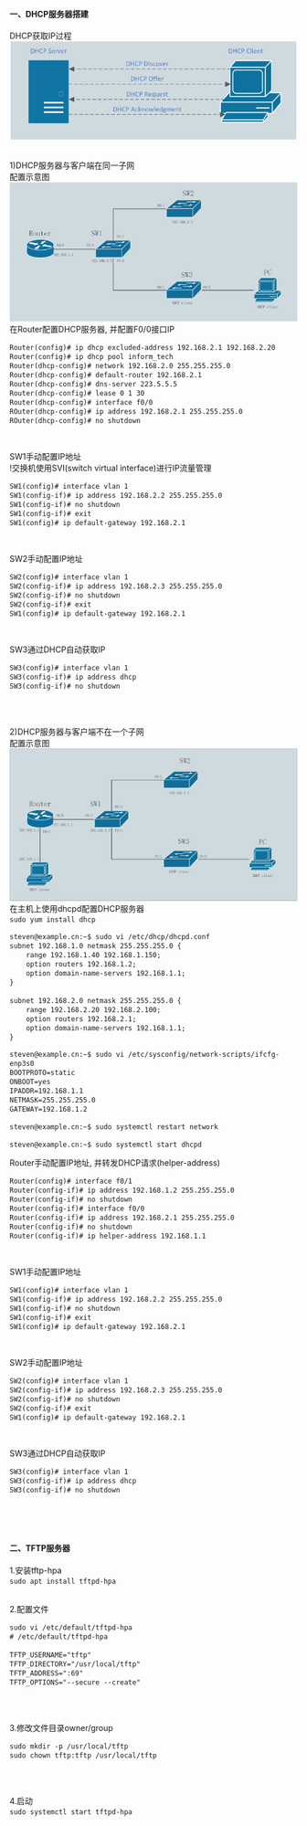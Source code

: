#### 一、DHCP服务器搭建<br>
DHCP获取IP过程<br>
![image_not_found](pic/DHCP_diagram.jpg)
<br>
<br>

1)DHCP服务器与客户端在同一子网<br>
配置示意图<br>
![image_not_found](pic/DHCP_1.jpg)<br>
在Router配置DHCP服务器, 并配置F0/0接口IP
```
Router(config)# ip dhcp excluded-address 192.168.2.1 192.168.2.20
Router(config)# ip dhcp pool inform_tech
Router(dhcp-config)# network 192.168.2.0 255.255.255.0
Router(dhcp-config)# default-router 192.168.2.1
Router(dhcp-config)# dns-server 223.5.5.5
Router(dhcp-config)# lease 0 1 30
Router(dhcp-config)# interface f0/0
ROuter(dhcp-config)# ip address 192.168.2.1 255.255.255.0
ROuter(dhcp-config)# no shutdown
```
<br>

SW1手动配置IP地址<br>
!交换机使用SVI(switch virtual interface)进行IP流量管理<br>
```
SW1(config)# interface vlan 1
SW1(config-if)# ip address 192.168.2.2 255.255.255.0
SW1(config-if)# no shutdown
SW1(config-if)# exit
SW1(config)# ip default-gateway 192.168.2.1
```
<br>

SW2手动配置IP地址<br>
```
SW2(config)# interface vlan 1
SW2(config-if)# ip address 192.168.2.3 255.255.255.0
SW2(config-if)# no shutdown
SW2(config-if)# exit
SW1(config)# ip default-gateway 192.168.2.1
```
<br>

SW3通过DHCP自动获取IP
```
SW3(config)# interface vlan 1
SW3(config-if)# ip address dhcp
SW3(config-if)# no shutdown
```
<br>
<br>

2)DHCP服务器与客户端不在一个子网<br>
配置示意图<br>
![image_not_found](pic/DHCP_2.jpg)<br>
在主机上使用dhcpd配置DHCP服务器<br>
`sudo yum install dhcp`
```
steven@example.cn:~$ sudo vi /etc/dhcp/dhcpd.conf
subnet 192.168.1.0 netmask 255.255.255.0 {
    range 192.168.1.40 192.168.1.150;
    option routers 192.168.1.2;
    option domain-name-servers 192.168.1.1;
}

subnet 192.168.2.0 netmask 255.255.255.0 {
    range 192.168.2.20 192.168.2.100;
    option routers 192.168.2.1;
    option domain-name-servers 192.168.1.1;
}
```
```
steven@example.cn:~$ sudo vi /etc/sysconfig/network-scripts/ifcfg-enp3s0
BOOTPROTO=static
ONBOOT=yes
IPADDR=192.168.1.1
NETMASK=255.255.255.0
GATEWAY=192.168.1.2
```
`steven@example.cn:~$ sudo systemctl restart network`<br>

`steven@example.cn:~$ sudo systemctl start dhcpd`
<br>

Router手动配置IP地址, 并转发DHCP请求(helper-address)
```
Router(config)# interface f0/1
Router(config-if)# ip address 192.168.1.2 255.255.255.0
Router(config-if)# no shutdown
Router(config-if)# interface f0/0
Router(config-if)# ip address 192.168.2.1 255.255.255.0
Router(config-if)# no shutdown
Router(config-if)# ip helper-address 192.168.1.1
```
<br>

SW1手动配置IP地址<br>
```
SW1(config)# interface vlan 1
SW1(config-if)# ip address 192.168.2.2 255.255.255.0
SW1(config-if)# no shutdown
SW1(config-if)# exit
SW1(config)# ip default-gateway 192.168.2.1
```
<br>

SW2手动配置IP地址<br>
```
SW2(config)# interface vlan 1
SW2(config-if)# ip address 192.168.2.3 255.255.255.0
SW2(config-if)# no shutdown
SW2(config-if)# exit
SW1(config)# ip default-gateway 192.168.2.1
```
<br>

SW3通过DHCP自动获取IP
```
SW3(config)# interface vlan 1
SW3(config-if)# ip address dhcp
SW3(config-if)# no shutdown
```
<br>
<br>
<br>

#### 二、TFTP服务器
1.安装tftp-hpa<br>
`sudo apt install tftpd-hpa`
<br>
<br>

2.配置文件<br>
```
sudo vi /etc/default/tftpd-hpa
# /etc/default/tftpd-hpa

TFTP_USERNAME="tftp"
TFTP_DIRECTORY="/usr/local/tftp"
TFTP_ADDRESS=":69"
TFTP_OPTIONS="--secure --create"
```
<br>
<br>

3.修改文件目录owner/group<br>
```
sudo mkdir -p /usr/local/tftp
sudo chown tftp:tftp /usr/local/tftp
```
<br>
<br>

4.启动<br>
`sudo systemctl start tftpd-hpa`
<br>
<br>
